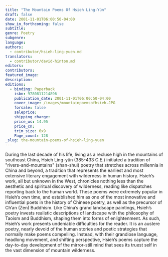 ```yaml
---
title: "The Mountain Poems Of Hsieh Ling-Yün"
draft: false
date: 2001-11-01T06:00:50-04:00
show_in_forthcoming: false
subtitle:
genre: Poetry
subgenre:
language:
authors:
  - contributor/hsieh-ling-yuen.md
translators:
  - contributor/david-hinton.md
editors:
contributors:
featured_image:
description:
editions:
  - binding: Paperback
    isbn: 9780811214896
    publication_date: 2001-11-01T06:00:50-04:00
    cover_image: /images/mountainpoemsofhsieh.JPG
    forsale: false
    saleprice:
    shipping_charge:
    price_us: 14.95
    price_cn:
    trim_size: 6x9
    Page_count: 128
_slug: the-mountain-poems-of-hsieh-ling-yuen
---
```


During the last decade of his life, living as a recluse high in the mountains of southeast China, Hsieh Ling-yün (385-433 C.E.) initiated a tradition of "rivers-and-mountains" (shan-shui) poetry that stretches across millennia in China and beyond, a tradition that represents the earliest and most extensive literary engagement with wilderness in human history. Hsieh’s work, all but unknown in the West, chronicles nothing less than the aesthetic and spiritual discovery of wilderness, reading like dispatches reporting back to the human world. These poems were extremely popular in Hsieh’s own time, and established him as one of the most innovative and influential poets in the history of Chinese poetry, as well as the precursor of Ch’an (Zen) Buddhism. Like China’s grand landscape paintings, Hsieh’s poetry invests realistic descriptions of landscape with the philosophy of Taoism and Buddhism, shaping them into forms of enlightenment. As such, Hsieh’s work presents undeniable difficulties for the reader. It is an austere poetry, nearly devoid of the human stories and poetic strategies that normally make poems compelling. Instead, with their grandiose language, headlong movement, and shifting perspective, Hsieh’s poems capture the day-to-day development of the mirror-still mind that sees its truest self in the vast dimension of mountain wilderness.

